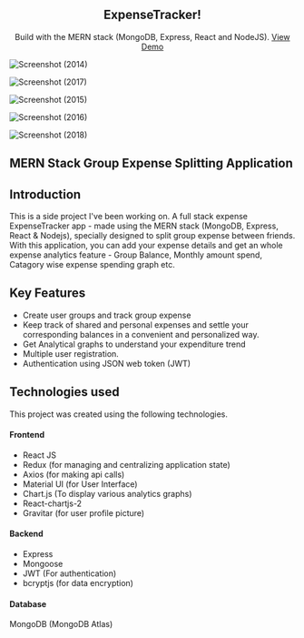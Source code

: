 

<div align="center">
  <h2 align="center">ExpenseTracker!</h2>

  <p align="center">
    Build with the MERN stack (MongoDB, Express, React and NodeJS).
    <a href="https://expensetracker-frontend-oozb.onrender.com">View Demo</a>
  </p>
</div>

![Screenshot (2014)](https://github.com/roushan-255/ExpenseTracker/assets/97470945/a562e598-bc68-41a2-b9a2-e28637f8a34e)

![Screenshot (2017)](https://github.com/roushan-255/ExpenseTracker/assets/97470945/b0bf0285-19c4-4a67-9075-879e0ac27313)

![Screenshot (2015)](https://github.com/roushan-255/ExpenseTracker/assets/97470945/95ab3b27-8aa4-4002-ace5-aed4edb63277)

![Screenshot (2016)](https://github.com/roushan-255/ExpenseTracker/assets/97470945/1b959197-3d1b-45c0-9f7b-9d8c5b739fe2)

![Screenshot (2018)](https://github.com/roushan-255/ExpenseTracker/assets/97470945/a622945a-6ec7-47d4-9e8f-f5fa2c77d594)

## MERN Stack Group Expense Splitting Application

## Introduction
This is a side project I've been working on. A full stack expense ExpenseTracker app - made using the MERN stack (MongoDB, Express, React & Nodejs), specially designed to split group expense between friends. With this application, you can add your expense details and get an whole expense analytics feature - Group Balance, Monthly amount spend, Catagory wise expense spending graph etc.

## Key Features
- Create user groups and track group expense 
- Keep track of shared and personal expenses and settle your corresponding balances in a convenient and personalized way. 
- Get Analytical graphs to understand your expenditure trend 
- Multiple user registration.
- Authentication using JSON web token (JWT) 

## Technologies used
This project was created using the following technologies.

#### Frontend

- React JS
- Redux (for managing and centralizing application state)
- Axios (for making api calls)
- Material UI (for User Interface)
- Chart.js (To display various analytics graphs)
- React-chartjs-2  
- Gravitar (for user profile picture)

#### Backend

- Express
- Mongoose
- JWT (For authentication)
- bcryptjs (for data encryption)

#### Database
MongoDB (MongoDB Atlas)
